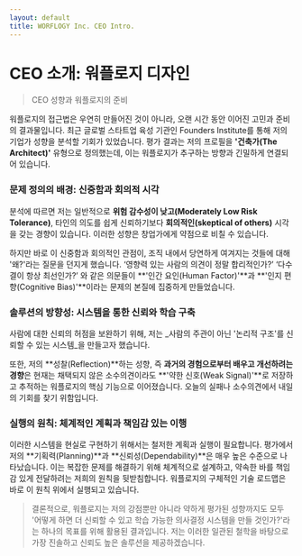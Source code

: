 ```yaml
---
layout: default
title: WORFLOGY Inc. CEO Intro.
---
```


# CEO 소개: 워플로지 디자인

> CEO 성향과 워플로지의 준비

워플로지의 접근법은 우연히 만들어진 것이 아니라, 오랜 시간 동안 이어진 고민과 준비의 결과물입니다. 최근 글로벌 스타트업 육성 기관인 Founders Institute를 통해 저의 기업가 성향을 분석할 기회가 있었습니다. 평가 결과는 저의 프로필을 **'건축가(The Architect)'** 유형으로 정의했는데, 이는 워플로지가 추구하는 방향과 긴밀하게 연결되어 있습니다.

### 문제 정의의 배경: 신중함과 회의적 시각

분석에 따르면 저는 일반적으로 **위험 감수성이 낮고(Moderately Low Risk Tolerance)**, 타인의 의도를 쉽게 신뢰하기보다 **회의적인(skeptical of others)** 시각을 갖는 경향이 있습니다. 이러한 성향은 창업가에게 약점으로 비칠 수 있습니다.

하지만 바로 이 신중함과 회의적인 관점이, 조직 내에서 당연하게 여겨지는 것들에 대해 '왜?'라는 질문을 던지게 했습니다. ‘영향력 있는 사람의 의견이 정말 합리적인가?’ ‘다수결이 항상 최선인가?’ 와 같은 의문들이 **'인간 요인(Human Factor)'**과 **'인지 편향(Cognitive Bias)'**이라는 문제의 본질에 집중하게 만들었습니다.

### 솔루션의 방향성: 시스템을 통한 신뢰와 학습 구축

사람에 대한 신뢰의 허점을 보완하기 위해, 저는 _사람의 주관이 아닌 '논리적 구조'를 신뢰할 수 있는 시스템_을 만들고자 했습니다.

또한, 저의 **성찰(Reflection)**하는 성향, 즉 **과거의 경험으로부터 배우고 개선하려는 경향**은 현재는 채택되지 않은 소수의견이라도 **'약한 신호(Weak Signal)'**로 저장하고 추적하는 워플로지의 핵심 기능으로 이어졌습니다. 오늘의 실패나 소수의견에서 내일의 기회를 찾기 위함입니다.

### 실행의 원칙: 체계적인 계획과 책임감 있는 이행

이러한 시스템을 현실로 구현하기 위해서는 철저한 계획과 실행이 필요합니다. 평가에서 저의 **기획력(Planning)**과 **신뢰성(Dependability)**은 매우 높은 수준으로 나타났습니다. 이는 복잡한 문제를 해결하기 위해 체계적으로 설계하고, 약속한 바를 책임감 있게 전달하려는 저희의 원칙을 뒷받침합니다. 워플로지의 구체적인 기술 로드맵은 바로 이 원칙 위에서 실행되고 있습니다.

> 결론적으로, 워플로지는 저의 강점뿐만 아니라 약하게 평가된 성향까지도 모두 '어떻게 하면 더 신뢰할 수 있고 학습 가능한 의사결정 시스템을 만들 것인가?'라는 하나의 목표를 위해 활용된 결과입니다. 저는 이러한 일관된 철학을 바탕으로 가장 진솔하고 신뢰도 높은 솔루션을 제공하겠습니다.
